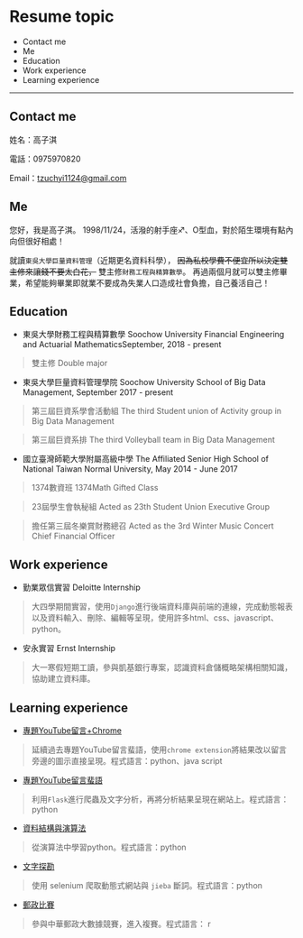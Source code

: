 # Resume topic
* Contact me
* Me
* Education 
* Work experience
* Learning experience


---

## Contact me
姓名：高子淇

電話：0975970820

Email：tzuchyi1124@gmail.com


## Me
您好，我是高子淇。
1998/11/24，活潑的射手座♐️、O型血，對於陌生環境有點內向但很好相處！

就讀`東吳大學巨量資料管理`（近期更名資料科學），
~~因為私校學費不便宜所以決定雙主修來讓錢不要太白花，~~
雙主修`財務工程與精算數學`。
再過兩個月就可以雙主修畢業，希望能夠畢業即就業不要成為失業人口造成社會負擔，自己養活自己！

## Education 
* 東吳大學財務工程與精算數學 Soochow University Financial Engineering and Actuarial MathematicsSeptember, 2018 - present
>雙主修 Double major
* 東吳大學巨量資料管理學院 Soochow University School of Big Data Management, September 2017 - present
>第三屆巨資系學會活動組 The third Student union of Activity group in  Big Data Management

>第三屆巨資系排 The third Volleyball team in  Big Data Management

* 國立臺灣師範大學附屬高級中學 The Affiliated Senior High School of National Taiwan Normal University, May 2014 - June 2017
>1374數資班 1374Math Gifted Class

>23屆學生會執秘組 Acted as 23th Student Union Executive Group

>擔任第三屆冬樂賞財務總召 Acted as the 3rd Winter Music Concert Chief Financial Officer




## Work experience
* 勤業眾信實習 Deloitte Internship
>大四學期間實習，使用`Django`進行後端資料庫與前端的連線，完成動態報表以及資料輸入、刪除、編輯等呈現，使用許多html、css、javascript、python。
* 安永實習 Ernst Internship
>大一寒假短期工讀，參與凱基銀行專案，認識資料倉儲概略架構相關知識，協助建立資料庫。



## Learning experience
- [專題YouTube留言+Chrome](https://github.com/tzuchyi/chrome-extension)
>延續過去專題YouTube留言蜚語，使用`chrome extension`將結果改以留言旁邊的圖示直接呈現。程式語言：python、java script


- [專題YouTube留言蜚語](https://github.com/tzuchyi/youtubeai)
>利用`Flask`進行爬蟲及文字分析，再將分析結果呈現在網站上。程式語言：python


- [資料結構與演算法](https://github.com/tzuchyi/class_exercise)
>從演算法中學習python。程式語言：python


- [文字探勘](https://github.com/tzuchyi/scu_class_NLP)
>使用 selenium 爬取動態式網站與 `jieba` 斷詞。程式語言：python


- [郵政比賽](https://github.com/tzuchyi/post_competition)
>參與中華郵政大數據競賽，進入複賽。程式語言： r

